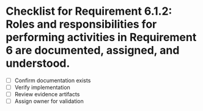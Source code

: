 # Checklist for Requirement 6.1.2: Roles and responsibilities for performing activities in Requirement 6 are documented, assigned, and understood.

- [ ] Confirm documentation exists
- [ ] Verify implementation
- [ ] Review evidence artifacts
- [ ] Assign owner for validation
